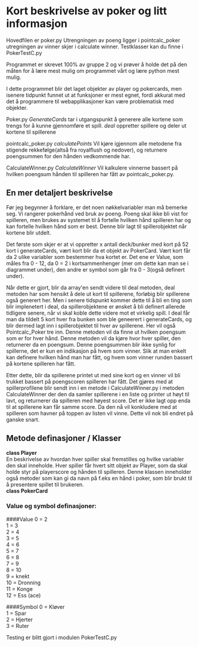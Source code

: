 

# Kort beskrivelse av poker og litt informasjon
Hovedfilen er poker.py
Utrengningen av poeng ligger i pointcalc_poker
utregningen av vinner skjer i calculate winner.
Testklasser kan du finne i PokerTestC.py


Programmet er skrevet 100% av gruppe 2 og vi prøver å holde det på den måten for å lære mest mulig om programmet vårt og lære python mest mulig. 

I dette programmet blir det laget objekter av player og pokercards, men isenere tidpunkt funnet ut at funksjoner er mest egnet, fordi akkurat med det å programmere til webapplikasjoner kan være problematisk med objekter. 

Poker.py
*GenerateCards* tar i utgangspunkt å generere alle kortene som trengs for å kunne gjennomføre et spill. 
*deal* oppretter spillere og deler ut kortene til spillerene

pointcalc_poker.py
*calculatePoints* Vil kjøre igjennom alle metodene fra stigende rekkefølge(altså fra royalflush og nedover), og returnere poengsummen for den hånden vedkommende har. 

CalculateWinner.py
*CalculateWinner* Vil kalkulere vinnerne bassert på hvilken poengsum hånden til spilleren har fått av pointcalc_poker.py.

## En mer detaljert beskrivelse

Før jeg begynner å forklare, er det noen nøkkelvariabler man må bemerke seg. Vi rangerer pokerhånd ved bruk av poeng. Poeng skal ikke bli vist for spilleren, men brukes av systemet til å fortelle hvilken hånd spilleren har og kan fortelle hvilken hånd som er best. Denne blir lagt til spillerobjektet når kortene blir utdelt. 

Det første som skjer er at vi oppretter x antall deck/bunker med kort på 52 kort i generateCards, vært kort blir da et objekt av PokerCard. Vært kort får da 2 ulike variabler som bestemmer hva kortet er. Det ene er Value, som måles fra 0 - 12, da 0 = 2 i kortsammenhenger (mer om dette kan man se i diagrammet under), den andre er symbol som går fra 0 - 3(også definert under).

Når dette er gjort, blir da array'en sendt videre til deal metoden, deal metoden har som hensikt å dele ut kort til spillerene, forløbig blir spillerene også generert her. Men i senere tidspunkt kommer dette til å bli en ting som blir implenetert i deal, da spillerobjektene er ønsket å bli definert allerede tidligere senere, når vi skal koble dette videre mot et virkelig spill.
I deal får man da tildelt 5 kort hver fra bunken som ble geneerert i generateCards, og blir dermed lagt inn i spillerobjektet til hver av spillerene. Her vil også Pointcalc_Poker tre inn. Denne metoden vil da finne ut hvilken poengsum som er for hver hånd. Denne metoden vil da kjøre hvor hver spiller, den returnerer da en poengsum. Denne poengsummen blir ikke synlig for spillerne, det er kun en indikasjon på hvem som vinner. Slik at man enkelt kan definere hvilken hånd man har fått, og hvem som vinner runden bassert på kortene spilleren har fått. 

Etter dette, blir da spillerene printet ut med sine kort og en vinner vil bli trukket bassert på poengscoren spilleren har fått. Det gjøres med at spillerprofilene blir sendt inn i en metode i CalculateWinner.py i metoden CalculateWinner der den da samler spillerene i en liste og printer ut høyt til lavt, og returnerer da spilleren med høyest score. Det er ikke lagt opp enda til at spillerene kan får samme score. Da den nå vil konkludere med at spilleren som havner på toppen av listen vil vinne. Dette vil nok bli endret på ganske snart.

## Metode definasjoner / Klasser

<b> class Player </b> <br />
En beskrivelse av hvordan hver spiller skal fremstilles og hvilke variabler den skal inneholde. Hver spiller får hvert sitt objekt av Player, som da skal holde styr på playerscore og hånden til spilleren. Denne klassen inneholder også metoder som kan gi da navn på f.eks en hånd i poker, som blir brukt til å presentere spillet til brukeren.
<br />
<b> class PokerCard </b><br />


### Value og symbol definasjoner: 

####Value
0 = 2<br />
1 = 3<br />
2 = 4<br />
3 = 5<br />
4 = 6<br />
5 = 7<br />
6 = 8<br />
7 = 9<br />
8 = 10<br />
9 = knekt<br />
10 = Dronning<br />
11 = Konge<br />
12 = Ess (ace)<br />

####Symbol
0 = Kløver<br />
1 = Spar<br />
2 = Hjerter<br />
3 = Ruter<br />

Testing er blitt gjort i modulen PokerTestC.py

